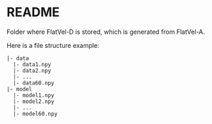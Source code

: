 # README
Folder where FlatVel-D is stored, which is generated from FlatVel-A.

Here is a file structure example: 

```text
|- data
  |- data1.npy
  |- data2.npy
  |- ...
  |- data60.npy
|- model
  |- model1.npy
  |- model2.npy
  |- ...
  |- model60.npy
```